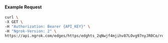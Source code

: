 <!-- Code generated for API Clients. DO NOT EDIT. -->

#### Example Request

```bash
curl \
-X GET \
-H "Authorization: Bearer {API_KEY}" \
-H "Ngrok-Version: 2" \
https://api.ngrok.com/edges/https/edghts_2qNwjf4mjihv87LOvg97nyJR0Co/routes/edghtsrt_2qNwjennfzr6x1s4zD60m7mPlxa/user_agent_filter
```

